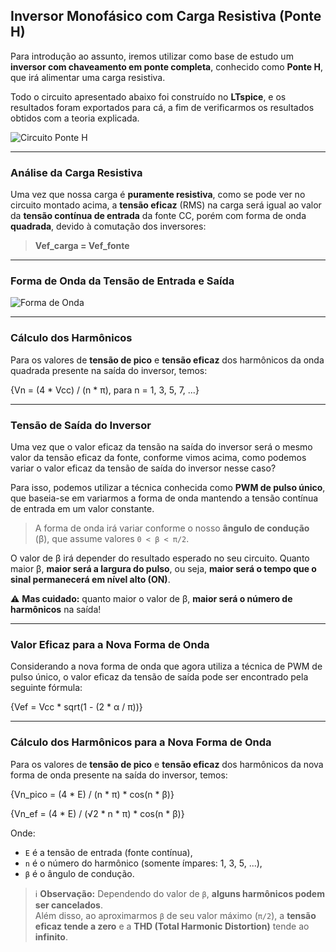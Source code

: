 ## Inversor Monofásico com Carga Resistiva (Ponte H)

Para introdução ao assunto, iremos utilizar como base de estudo um **inversor com chaveamento em ponte completa**, conhecido como **Ponte H**, que irá alimentar uma carga resistiva.

Todo o circuito apresentado abaixo foi construído no **LTspice**, e os resultados foram exportados para cá, a fim de verificarmos os resultados obtidos com a teoria explicada.

![Circuito Ponte H](circuito.png)

---

### Análise da Carga Resistiva

Uma vez que nossa carga é **puramente resistiva**, como se pode ver no circuito montado acima, a **tensão eficaz** (RMS) na carga será igual ao valor da **tensão contínua de entrada** da fonte CC, porém com forma de onda **quadrada**, devido à comutação dos inversores:

> **Vef_carga = Vef_fonte**

---

### Forma de Onda da Tensão de Entrada e Saída

![Forma de Onda](onda_saida.png)

---

### Cálculo dos Harmônicos

Para os valores de **tensão de pico** e **tensão eficaz** dos harmônicos da onda quadrada presente na saída do inversor, temos:

{Vn = (4 * Vcc) / (n * π), para n = 1, 3, 5, 7, ...}

---

### Tensão de Saída do Inversor

Uma vez que o valor eficaz da tensão na saída do inversor será o mesmo valor da tensão eficaz da fonte, conforme vimos acima, como podemos variar o valor eficaz da tensão de saída do inversor nesse caso?

Para isso, podemos utilizar a técnica conhecida como **PWM de pulso único**, que baseia-se em variarmos a forma de onda mantendo a tensão contínua de entrada em um valor constante.

> A forma de onda irá variar conforme o nosso **ângulo de condução** (β), que assume valores `0 < β < π/2`.

O valor de β irá depender do resultado esperado no seu circuito. Quanto maior β, **maior será a largura do pulso**, ou seja, **maior será o tempo que o sinal permanecerá em nível alto (ON)**.

⚠️ **Mas cuidado:** quanto maior o valor de β, **maior será o número de harmônicos** na saída!

---

### Valor Eficaz para a Nova Forma de Onda

Considerando a nova forma de onda que agora utiliza a técnica de PWM de pulso único, o valor eficaz da tensão de saída pode ser encontrado pela seguinte fórmula:

{Vef = Vcc * sqrt(1 - (2 * α / π))}

---

### Cálculo dos Harmônicos para a Nova Forma de Onda

Para os valores de **tensão de pico** e **tensão eficaz** dos harmônicos da nova forma de onda presente na saída do inversor, temos:

{Vn_pico = (4 * E) / (n * π) * cos(n * β)}

{Vn_ef = (4 * E) / (√2 * n * π) * cos(n * β)}

Onde:

- `E` é a tensão de entrada (fonte contínua),
- `n` é o número do harmônico (somente ímpares: 1, 3, 5, ...),
- `β` é o ângulo de condução.

> ℹ️ **Observação:** Dependendo do valor de `β`, **alguns harmônicos podem ser cancelados**.  
> Além disso, ao aproximarmos `β` de seu valor máximo (`π/2`), a **tensão eficaz tende a zero** e a **THD (Total Harmonic Distortion)** tende ao **infinito**.
